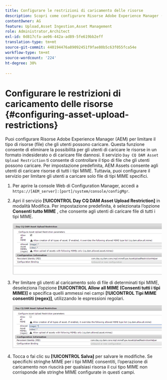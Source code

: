 ```yaml
---
title: Configurare le restrizioni di caricamento delle risorse
description: Scopri come configurare Risorse Adobe Experience Manager (AEM) per limitare il tipo di risorse (file) che gli utenti possono caricare.
contentOwner: AG
feature: Upload,Asset Ingestion,Asset Management
role: Administrator,Architect
exl-id: 0d817cfa-ae06-442a-ad89-5fe619bb2eff
translation-type: tm+mt
source-git-commit: 440194476a89092451f9fae80b5c63f055fca54e
workflow-type: tm+mt
source-wordcount: '224'
ht-degree: 30%

---
```


# Configurare le restrizioni di caricamento delle risorse {#configuring-asset-upload-restrictions}

Puoi configurare Risorse Adobe Experience Manager (AEM) per limitare il tipo di risorse (file) che gli utenti possono caricare. Questa funzione consente di eliminare la possibilità per gli utenti di caricare le risorse in un formato indesiderato o di caricare file dannosi. Il servizio `Day CQ DAM Asset Upload Restriction` ti consente di controllare il tipo di file che gli utenti possono caricare. Per impostazione predefinita, AEM Assets consente agli utenti di caricare risorse di tutti i tipi MIME. Tuttavia, puoi configurare il servizio per limitare gli utenti a caricare solo file di tipi MIME specifici.

1. Per aprire la console Web di Configuration Manager, accedi a `https://[AEM_server]:[port]/system/console/configMgr`.
1. Apri il servizio **[!UICONTROL Day CQ DAM Asset Upload Restriction]** in modalità Modifica. Per impostazione predefinita, è selezionata l’opzione **Consenti tutto MIME** , che consente agli utenti di caricare file di tutti i tipi MIME.

   ![chlimage_1-378](assets/chlimage_1-378.png)

1. Per limitare gli utenti al caricamento solo di file di determinati tipi MIME, deseleziona l’opzione **[!UICONTROL Allow all MIME (Consenti tutti i tipi MIME)]** e specifica quelli ammessi nei campi **[!UICONTROL Tipi MIME consentiti (regex)]**, utilizzando le espressioni regolari.

   ![chlimage_1-379](assets/chlimage_1-379.png)

1. Tocca o fai clic su **[!UICONTROL Salva]** per salvare le modifiche. Se specifichi stringhe MIME per i tipi MIME consentiti, l’operazione di caricamento non riuscirà per qualsiasi risorsa il cui tipo MIME non corrisponde alle stringhe MIME configurate in questi campi.
